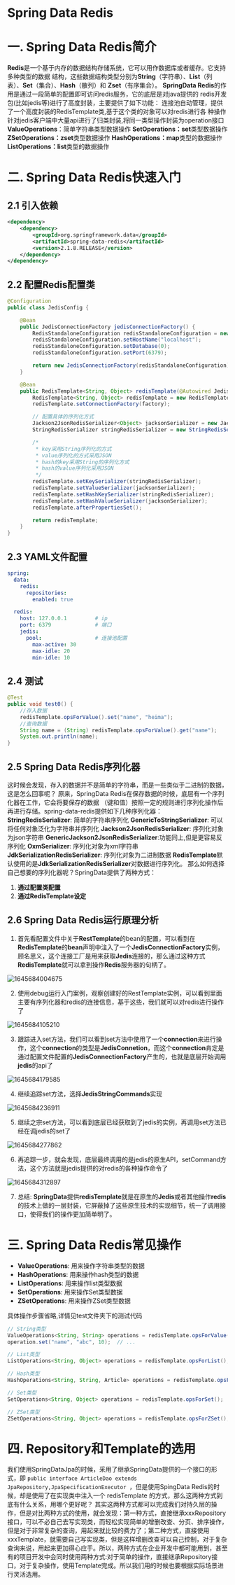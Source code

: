 # Spring Data Redis

# 一. Spring Data Redis简介

**Redis**是一个基于内存的数据结构存储系统，它可以用作数据库或者缓存。它支持多种类型的数据
结构，这些数据结构类型分别为**String**（字符串）、**List**（列表）、**Set**（集合）、**Hash**（散列）和
**Zset**（有序集合）。
**SpringData Redis**的作用是通过一段简单的配置即可访问redis服务，它的底层是对java提供的
redis开发包(比如jedis等)进行了高度封装，主要提供了如下功能：
连接池自动管理，提供了一个高度封装的RedisTemplate类,基于这个类的对象可以对redis进行各
种操作
针对jedis客户端中大量api进行了归类封装,将同一类型操作封装为operation接口
**ValueOperations**：简单字符串类型数据操作
**SetOperations：set**类型数据操作
**ZSetOperations：zset**类型数据操作
**HashOperations：map**类型的数据操作
**ListOperations：list**类型的数据操作



# 二. Spring Data Redis快速入门

## 2.1 引入依赖

```xml
<dependency>
	<dependency>
        <groupId>org.springframework.data</groupId>
        <artifactId>spring-data-redis</artifactId>
        <version>2.1.8.RELEASE</version>
	</dependency>
</dependency>
```

## 2.2 配置Redis配置类

```java
@Configuration
public class JedisConfig {

    @Bean
    public JedisConnectionFactory jedisConnectionFactory() {
        RedisStandaloneConfiguration redisStandaloneConfiguration = new RedisStandaloneConfiguration();
        redisStandaloneConfiguration.setHostName("localhost");
        redisStandaloneConfiguration.setDatabase(0);
        redisStandaloneConfiguration.setPort(6379);

        return new JedisConnectionFactory(redisStandaloneConfiguration);
    }

    @Bean
    public RedisTemplate<String, Object> redisTemplate(@Autowired JedisConnectionFactory factory) {
        RedisTemplate<String, Object> redisTemplate = new RedisTemplate<>();
        redisTemplate.setConnectionFactory(factory);

        // 配置具体的序列化方式
        Jackson2JsonRedisSerializer<Object> jacksonSerializer = new Jackson2JsonRedisSerializer<>(Object.class);
        StringRedisSerializer stringRedisSerializer = new StringRedisSerializer();

        /*
         * key采用String序列化的方式
         * value序列化的方式采用JSON
         * hash的key采用String的序列化方式
         * hash的value序列化采用JSON
         */
        redisTemplate.setKeySerializer(stringRedisSerializer);
        redisTemplate.setValueSerializer(jacksonSerializer);
        redisTemplate.setHashKeySerializer(stringRedisSerializer);
        redisTemplate.setHashValueSerializer(jacksonSerializer);
        redisTemplate.afterPropertiesSet();

        return redisTemplate;
    }
}
```

## 2.3 YAML文件配置

```yaml
spring:
  data:
    redis:
      repositories:
        enabled: true

  redis:
    host: 127.0.0.1			# ip
    port: 6379				# 端口
    jedis:
      pool:					# 连接池配置
        max-active: 30
        max-idle: 20
        min-idle: 10
```

## 2.4 测试

```java
@Test
public void test0() {
    //存入数据
    redisTemplate.opsForValue().set("name", "heima");
    //查询数据
    String name = (String) redisTemplate.opsForValue().get("name");
    System.out.println(name);
}
```

## 2.5 Spring Data Redis序列化器

这时候会发现，存入的数据并不是简单的字符串，而是一些类似于二进制的数据，这是怎么回事呢？
原来，SpringData Redis在保存数据的时候，底层有一个序列化器在工作，它会将要保存的数据
（键和值）按照一定的规则进行序列化操作后再进行存储。spring-data-redis提供如下几种序列化器：
**StringRedisSerializer**: 简单的字符串序列化
**GenericToStringSerializer**: 可以将任何对象泛化为字符串并序列化
**Jackson2JsonRedisSerializer**: 序列化对象为json字符串
**GenericJackson2JsonRedisSerializer**:功能同上,但是更容易反序列化
**OxmSerializer**: 序列化对象为xml字符串
**JdkSerializationRedisSerializer**: 序列化对象为二进制数据
**RedisTemplate**默认使用的是**JdkSerializationRedisSerializer**对数据进行序列化。
那么如何选择自己想要的序列化器呢？SpringData提供了两种方式：

1. **通过配置类配置**
2. **通过RedisTemplate设定**



## 2.6 Spring Data Redis运行原理分析

1. 首先看配置文件中关于**RestTemplate**的bean的配置，可以看到在**RedisTemplate**的**bean**声明中注入了一个**JedisConnectionFactory**实例，顾名思义，这个连接工厂是用来获取**Jedis**连接的，那么通过这种方式**RedisTemplate**就可以拿到操作**Redis**服务器的句柄了。

![1645684004675](../assets/image/jedis-connection-factory.png)

2. 使用debug运行入门案例，观察创建好的RestTemplate实例，可以看到里面主要有序列化器和redis的连接信息，基于这些，我们就可以对redis进行操作了

![1645684105210](../assets/image/redis02.png)

3. 跟踪进入set方法，我们可以看到set方法中使用了一个**connection**来进行操作，这个**connection**的类型是**JedisConnetion**，而这个**connection**肯定是通过配置文件配置的**JedisConnectionFactory**产生的，也就是底层开始调用**jedis**的api了

![1645684179585](../assets/image/redis03.png)

4. 继续追踪set方法，选择**JedisStringCommands**实现

![1645684236911](../assets/image/redis04.png)

5. 继续之宗set方法，可以看到底层已经获取到了jedis的实例，再调用set方法已经在调jedis的set了

![1645684277862](../assets/image/redis05.png)

6. 再追踪一步，就会发现，底层最终调用的是jedis的原生API，setCommand方法，这个方法就是jedis提供的对redis的各种操作命令了

![1645684312897](../assets/image/redis06.png)

7. 总结: **SpringData**提供**redisTemplate**就是在原生的**Jedis**或者其他操作**redis**的技术上做的一层封装，它屏蔽掉了这些原生技术的实现细节，统一了调用接口，使得我们的操作更加简单明了。

# 三. Spring Data Redis常见操作

- **ValueOperations**: 用来操作字符串类型的数据
- **HashOperations**: 用来操作hash类型的数据
- **ListOperations**: 用来操作list类型数据
- **SetOperations**: 用来操作Set类型数据
- **ZSetOperations**: 用来操作ZSet类型数据

具体操作步骤省略,详情见test文件夹下的测试代码

```java
// String类型
ValueOperations<String, String> operations = redisTemplate.opsForValue();
operation.set("name", "abc", 10);  // ...

// List类型
ListOperations<String, Object> operations = redisTemplate.opsForList();

// Hash类型
HashOperations<String, String, Article> operations = redisTemplate.opsForHash();

// Set类型
SetOperations<String, Object> operations = redisTemplate.opsForSet();

// ZSet类型
ZSetOperations<String, Object> operations = redisTemplate.opsForZSet();
```



# 四. Repository和Template的选用

​	我们使用SpringDataJpa的时候，采用了继承SpringData提供的一个接口的形式，即 `public interface ArticleDao extends JpaRepository,JpaSpecificationExecutor `，但是使用SpingData Redis的时候，却是使用了在实现类中注入一个 redisTemplate 的方式，那么这两种方式到底有什么关系，用哪个更好呢？
​	其实这两种方式都可以完成我们对持久层的操作，但是对比两种方式的使用，就会发现：第一种方式，直接继承xxxRepository接口，可以不必自己去写实现类，而轻松实现简单的增删改查、分页、排序操作，但是对于非常复杂的查询，用起来就比较的费力了；
​	第二种方式，直接使用xxxTemplate，就需要自己写实现类，但是这样增删改查可以自己控制，对于复杂查询来说，用起来更加得心应手。
​	所以，两种方式在企业开发中都可能用到，甚至有的项目开发中会同时使用两种方式:对于简单的操作，直接继承Repository接口，对于复杂操作，使用Template完成。所以我们用的时候也要根据实际场景进行灵活选用。

